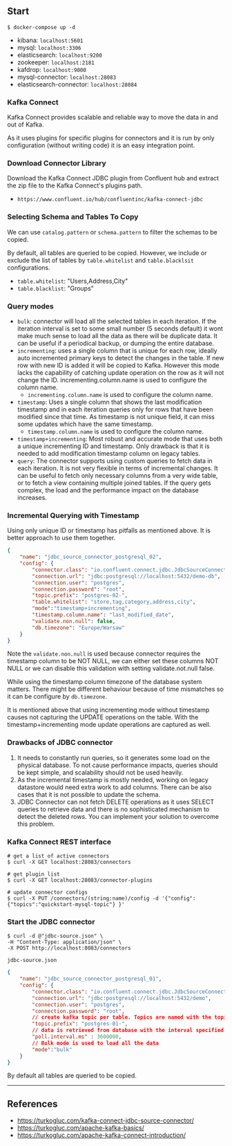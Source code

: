 ## Start

```shell
$ docker-compose up -d
```

- kibana: `localhost:5601`
- mysql: `localhost:3306`
- elasticsearch: `localhost:9200`
- zookeeper: `localhost:2181`
- kafdrop: `localhost:9000`
- mysql-connector: `localhost:28083`
- elasticsearch-connector: `localhost:28084`

### Kafka Connect

Kafka Connect provides scalable and reliable way to move the data in and out of Kafka.

As it uses plugins for specific plugins for connectors and it is run by only configuration (without writing code) it is an easy integration point.

### Download Connector Library

Download the Kafka Connect JDBC plugin from Confluent hub and extract the zip file to the Kafka Connect's plugins path.

- `https://www.confluent.io/hub/confluentinc/kafka-connect-jdbc`


### Selecting Schema and Tables To Copy
We can use `catalog.pattern` or `schema.pattern` to filter the schemas to be copied.

By default, all tables are queried to be copied. However, we include or exclude the list of tables by `table.whitelist` and `table.blacklsit` configurations.

- `table.whitelist`: "Users,Address,City"
- `table.blacklist`: "Groups"

### Query modes

- `bulk`: connector will load all the selected tables in each iteration. If the iteration interval is set to some small number (5 seconds default) it wont make much sense to load all the data as there will be duplicate data. It can be useful if a periodical backup, or dumping the entire database.
- `incrementing`: uses a single column that is unique for each row, ideally auto incremented primary keys to detect the changes in the table. If new row with new ID is added it will be copied to Kafka. However this mode lacks the capability of catching update operation on the row as it will not change the ID. incrementing.column.name is used to configure the column name. 
  - `incrementing.column.name` is used to configure the column name.
- `timestamp`: Uses a single column that shows the last modification timestamp and in each iteration queries only for rows that have been modified since that time. As timestamp is not unique field, it can miss some updates which have the same timestamp. 
  - `timestamp.column.name` is used to configure the column name.    
- `timestamp+incrementing`: Most robust and accurate mode that uses both a unique incrementing ID and timestamp. Only drawback is that it is needed to add modification timestamp column on legacy tables.
- `query`: The connector supports using custom queries to fetch data in each iteration. It is not very flexible in terms of incremental changes. It can be useful to fetch only necessary columns from a very wide table, or to fetch a view containing multiple joined tables. If the query gets complex, the load and the performance impact on the database increases.

### Incremental Querying with Timestamp

Using only unique ID or timestamp has pitfalls as mentioned above. It is better approach to use them together.

```json
{
    "name": "jdbc_source_connector_postgresql_02",
    "config": {
        "connector.class": "io.confluent.connect.jdbc.JdbcSourceConnector",
        "connection.url": "jdbc:postgresql://localhost:5432/demo-db",
        "connection.user": "postgres",
        "connection.password": "root",
        "topic.prefix": "postgres-02-",
        "table.whitelist": "store,tag,category,address,city",
        "mode":"timestamp+incrementing",
        "timestamp.column.name": "last_modified_date",
        "validate.non.null": false,
        "db.timezone": "Europe/Warsaw"
    }
}
```
Note the `validate.non.null` is used because connector requires the timestamp column to be NOT NULL, we can either set these columns NOT NULL or we can disable this validation with setting validate.not.null false.

While using the timestamp column timezone of the database system matters. There might be different behaviour because of time mismatches so it can be configure by `db.timezone`.

It is mentioned above that using incrementing mode without timestamp causes not capturing the UPDATE operations on the table. With the timestamp+incrementing mode update operations are captured as well.

### Drawbacks of JDBC connector

1. It needs to constantly run queries, so it generates some load on the physical database. To not cause performance impacts, queries should be kept simple, and scalability should not be used heavily.
2. As the incremental timestamp is mostly needed, working on legacy datastore would need extra work to add columns. There can be also cases that it is not possible to update the schema.
3. JDBC Connector can not fetch DELETE operations as it uses SELECT queries to retrieve data and there is no sophisticated mechanism to detect the deleted rows. You can implement your solution to overcome this problem.

### Kafka Connect REST interface

```shell
# get a list of active connectors
$ curl -X GET localhost:28083/connectors

# get plugin list
$ curl -X GET localhost:28083/connector-plugins

# update connector configs
$ curl -X PUT /connectors/(string:name)/config -d '{"config": {"topics":"quickstart-mysql-topic"} }'
```


### Start the JDBC connector
```shell
$ curl -d @"jdbc-source.json" \
-H "Content-Type: application/json" \
-X POST http://localhost:8083/connectors
```
`jdbc-source.json`
```json
{
    "name": "jdbc_source_connector_postgresql_01",
    "config": {
        "connector.class": "io.confluent.connect.jdbc.JdbcSourceConnector",
        "connection.url": "jdbc:postgresql://localhost:5432/demo",
        "connection.user": "postgres",
        "connection.password": "root",
        // create kafka topic per table. Topics are named with the topic.prefix + <table_name>
        "topic.prefix": "postgres-01-",
        // data is retrieved from database with the interval specified by poll.interval.ms
        "poll.interval.ms" : 3600000,
        // Bulk mode is used to load all the data
        "mode":"bulk"
    }
}
```

By default all tables are queried to be copied.


---
## References
- https://turkogluc.com/kafka-connect-jdbc-source-connector/
- https://turkogluc.com/apache-kafka-basics/
- https://turkogluc.com/apache-kafka-connect-introduction/